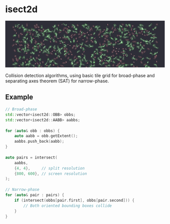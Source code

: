 # isect2d

![00](img/capture.png)

Collision detection algorithms, using basic tile grid for broad-phase and separating axes theorem
(SAT) for narrow-phase.

Example
-------

```cpp
// Broad-phase
std::vector<isect2d::OBB> obbs;
std::vector<isect2d::AABB> aabbs;

for (auto& obb : obbs) {
    auto aabb = obb.getExtent();
    aabbs.push_back(aabb);
}

auto pairs = intersect(
    aabbs, 
    {4, 4},     // split resolution  
    {800, 600}, // screen resolution
);

// Narrow-phase
for (auto& pair : pairs) {
    if (intersect(obbs[pair.first], obbs[pair.second])) {
        // Both oriented bounding boxes collide
    }
}
```
